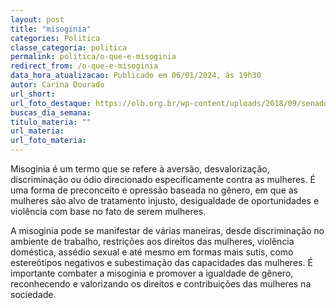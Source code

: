 ```yaml
---
layout: post
title: "misoginia"
categories: Politica
classe_categoria: politica
permalink: politica/o-que-e-misoginia
redirect_from: /o-que-e-misoginia
data_hora_atualizacao: Publicado em 06/01/2024, às 19h30
autor: Carina Dourado
url_short: 
url_foto_destaque: https://olb.org.br/wp-content/uploads/2018/09/senador.jpg
buscas_dia_semana: 
titulo_materia: ""
url_materia: 
url_foto_materia: 
---
```

Misoginia é um termo que se refere à aversão, desvalorização, discriminação ou ódio direcionado especificamente contra as mulheres. É uma forma de preconceito e opressão baseada no gênero, em que as mulheres são alvo de tratamento injusto, desigualdade de oportunidades e violência com base no fato de serem mulheres. 

A misoginia pode se manifestar de várias maneiras, desde discriminação no ambiente de trabalho, restrições aos direitos das mulheres, violência doméstica, assédio sexual e até mesmo em formas mais sutis, como estereótipos negativos e subestimação das capacidades das mulheres. É importante combater a misoginia e promover a igualdade de gênero, reconhecendo e valorizando os direitos e contribuições das mulheres na sociedade.

